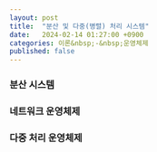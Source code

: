 ```yaml
---
layout: post
title:  "분산 및 다중(병렬) 처리 시스템"
date:   2024-02-14 01:27:00 +0900
categories: 이론&nbsp;-&nbsp;운영체제
published: false
---
```


### 분산 시스템
### 네트워크 운영체제
### 다중 처리 운영체제